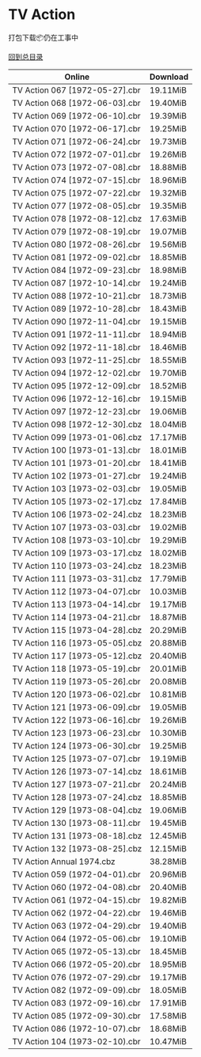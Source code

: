 # TV Action

打包下载📦仍在工事中

[回到总目录](/Catalogs.md)







Online | Download
--- | ---
TV Action 067 [1972-05-27].cbr | 19.11MiB
TV Action 068 [1972-06-03].cbr | 19.40MiB
TV Action 069 [1972-06-10].cbr | 19.39MiB
TV Action 070 [1972-06-17].cbr | 19.25MiB
TV Action 071 [1972-06-24].cbr | 19.73MiB
TV Action 072 [1972-07-01].cbr | 19.26MiB
TV Action 073 [1972-07-08].cbr | 18.88MiB
TV Action 074 [1972-07-15].cbr | 18.96MiB
TV Action 075 [1972-07-22].cbr | 19.32MiB
TV Action 077 [1972-08-05].cbr | 19.35MiB
TV Action 078 [1972-08-12].cbz | 17.63MiB
TV Action 079 [1972-08-19].cbr | 19.07MiB
TV Action 080 [1972-08-26].cbr | 19.56MiB
TV Action 081 [1972-09-02].cbr | 18.85MiB
TV Action 084 [1972-09-23].cbr | 18.98MiB
TV Action 087 [1972-10-14].cbr | 19.24MiB
TV Action 088 [1972-10-21].cbr | 18.73MiB
TV Action 089 [1972-10-28].cbr | 18.43MiB
TV Action 090 [1972-11-04].cbr | 19.15MiB
TV Action 091 [1972-11-11].cbr | 18.94MiB
TV Action 092 [1972-11-18].cbr | 18.46MiB
TV Action 093 [1972-11-25].cbr | 18.55MiB
TV Action 094 [1972-12-02].cbr | 19.70MiB
TV Action 095 [1972-12-09].cbr | 18.52MiB
TV Action 096 [1972-12-16].cbr | 19.15MiB
TV Action 097 [1972-12-23].cbr | 19.06MiB
TV Action 098 [1972-12-30].cbz | 18.04MiB
TV Action 099 [1973-01-06].cbz | 17.17MiB
TV Action 100 [1973-01-13].cbr | 18.01MiB
TV Action 101 [1973-01-20].cbr | 18.41MiB
TV Action 102 [1973-01-27].cbr | 19.24MiB
TV Action 103 [1973-02-03].cbr | 19.05MiB
TV Action 105 [1973-02-17].cbz | 17.84MiB
TV Action 106 [1973-02-24].cbz | 18.23MiB
TV Action 107 [1973-03-03].cbr | 19.02MiB
TV Action 108 [1973-03-10].cbr | 19.29MiB
TV Action 109 [1973-03-17].cbz | 18.02MiB
TV Action 110 [1973-03-24].cbz | 18.23MiB
TV Action 111 [1973-03-31].cbz | 17.79MiB
TV Action 112 [1973-04-07].cbr | 10.03MiB
TV Action 113 [1973-04-14].cbr | 19.17MiB
TV Action 114 [1973-04-21].cbr | 18.87MiB
TV Action 115 [1973-04-28].cbz | 20.29MiB
TV Action 116 [1973-05-05].cbz | 20.88MiB
TV Action 117 [1973-05-12].cbz | 20.40MiB
TV Action 118 [1973-05-19].cbr | 20.01MiB
TV Action 119 [1973-05-26].cbr | 20.08MiB
TV Action 120 [1973-06-02].cbr | 10.81MiB
TV Action 121 [1973-06-09].cbr | 19.05MiB
TV Action 122 [1973-06-16].cbr | 19.26MiB
TV Action 123 [1973-06-23].cbr | 10.30MiB
TV Action 124 [1973-06-30].cbr | 19.25MiB
TV Action 125 [1973-07-07].cbr | 19.19MiB
TV Action 126 [1973-07-14].cbz | 18.61MiB
TV Action 127 [1973-07-21].cbr | 20.24MiB
TV Action 128 [1973-07-24].cbz | 18.85MiB
TV Action 129 [1973-08-04].cbz | 19.06MiB
TV Action 130 [1973-08-11].cbr | 19.45MiB
TV Action 131 [1973-08-18].cbz | 12.45MiB
TV Action 132 [1973-08-25].cbz | 12.15MiB
TV Action Annual 1974.cbz | 38.28MiB
TV Action 059 (1972-04-01).cbr | 20.96MiB
TV Action 060 (1972-04-08).cbr | 20.40MiB
TV Action 061 (1972-04-15).cbr | 19.82MiB
TV Action 062 (1972-04-22).cbr | 19.46MiB
TV Action 063 (1972-04-29).cbr | 19.40MiB
TV Action 064 (1972-05-06).cbr | 19.10MiB
TV Action 065 (1972-05-13).cbr | 18.45MiB
TV Action 066 (1972-05-20).cbr | 18.95MiB
TV Action 076 (1972-07-29).cbr | 19.17MiB
TV Action 082 (1972-09-09).cbr | 18.05MiB
TV Action 083 (1972-09-16).cbr | 17.91MiB
TV Action 085 (1972-09-30).cbr | 17.58MiB
TV Action 086 (1972-10-07).cbr | 18.68MiB
TV Action 104 (1973-02-10).cbr | 10.47MiB